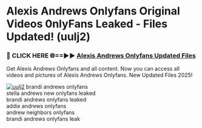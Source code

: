 # Alexis Andrews Onlyfans Original Videos 0nlyFans Leaked - Files Updated! (uulj2)

<h3>🔴 CLICK HERE 🌐==►► <a href="https://tinyurl.com/2jnfzry5" rel="nofollow">Alexis Andrews Onlyfans Updated Files</a></h3>

Get Alexis Andrews Onlyfans and all content. Now you can access all videos and pictures of Alexis Andrews Onlyfans. New Updated Files 2025!

[![uulj2](https://i.imgur.com/GyGTBgg.gif)](https://tinyurl.com/2jnfzry5)
brandi andrews onlyfans<br>
stella andrews new onlyfans leaked<br>
brandi andrews onlyfans leaked<br>
addie andrews onlyfans<br>
andrew neighbors onlyfans<br>
brandi andrews onlyfans leak